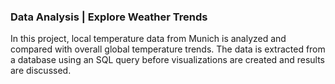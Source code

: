 ### Data Analysis | Explore Weather Trends

In this project, local temperature data from Munich is analyzed and compared with overall global temperature trends. The data is extracted from a database using an SQL query before visualizations are created and results are discussed.
